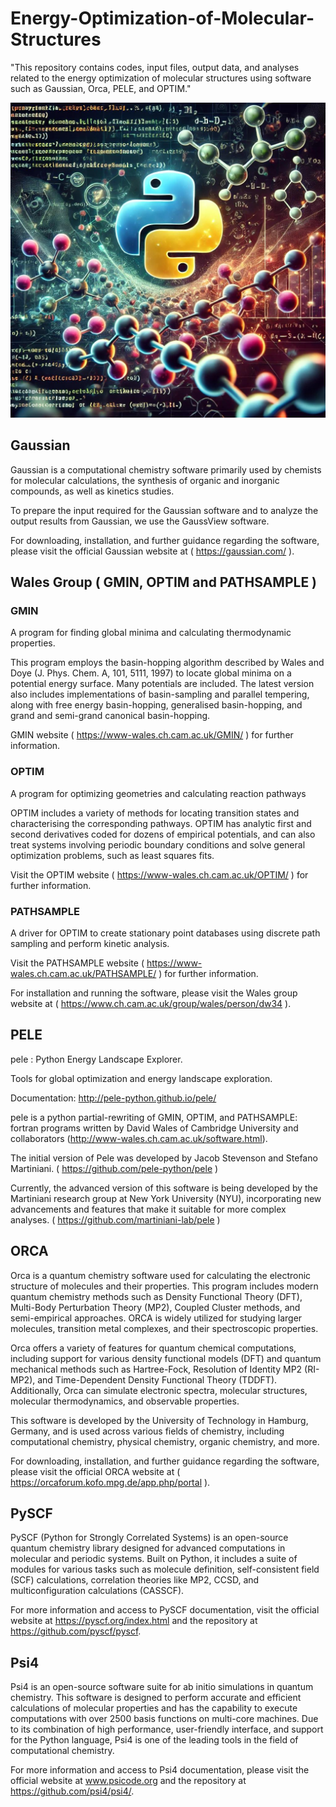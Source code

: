 # Energy-Optimization-of-Molecular-Structures
"This repository contains codes, input files, output data, and analyses related to the energy optimization of molecular structures using software such as Gaussian, Orca, PELE, and OPTIM."

![Computational Physical Chemistry](./Computational%20Physical%20Chemistry.jpg)

## Gaussian

Gaussian is a computational chemistry software primarily used by chemists for molecular calculations, the synthesis of organic and inorganic compounds, as well as kinetics studies.

To prepare the input required for the Gaussian software and to analyze the output results from Gaussian, we use the GaussView software.

For downloading, installation, and further guidance regarding the software, please visit the official Gaussian website at ( https://gaussian.com/ ).

## Wales Group ( GMIN, OPTIM and PATHSAMPLE )

### GMIN
A program for finding global minima and calculating thermodynamic properties.

This program employs the basin-hopping algorithm described by Wales and Doye (J. Phys. Chem. A, 101, 5111, 1997) to locate global minima on a potential energy surface. Many potentials are included. The latest version also includes implementations of basin-sampling and parallel tempering, along with free energy basin-hopping, generalised basin-hopping, and grand and semi-grand canonical basin-hopping.

GMIN website ( https://www-wales.ch.cam.ac.uk/GMIN/ ) for further information.

### OPTIM
A program for optimizing geometries and calculating reaction pathways

OPTIM includes a variety of methods for locating transition states and characterising the corresponding pathways. OPTIM has analytic first and second derivatives coded for dozens of empirical potentials, and can also treat systems involving periodic boundary conditions and solve general optimization problems, such as least squares fits.

Visit the OPTIM website ( https://www-wales.ch.cam.ac.uk/OPTIM/ ) for further information.

### PATHSAMPLE
A driver for OPTIM to create stationary point databases using discrete path sampling and perform kinetic analysis.

Visit the PATHSAMPLE website ( https://www-wales.ch.cam.ac.uk/PATHSAMPLE/ ) for further information.

For installation and running the software, please visit the Wales group website at ( https://www.ch.cam.ac.uk/group/wales/person/dw34 ).

## PELE
pele : Python Energy Landscape Explorer.

Tools for global optimization and energy landscape exploration.

Documentation: http://pele-python.github.io/pele/

pele is a python partial-rewriting of GMIN, OPTIM, and PATHSAMPLE: fortran programs written by David Wales of Cambridge University and collaborators (http://www-wales.ch.cam.ac.uk/software.html).

The initial version of Pele was developed by Jacob Stevenson and Stefano Martiniani. ( https://github.com/pele-python/pele )

Currently, the advanced version of this software is being developed by the Martiniani research group at New York University (NYU), incorporating new advancements and features that make it suitable for more complex analyses. ( https://github.com/martiniani-lab/pele )

## ORCA

Orca is a quantum chemistry software used for calculating the electronic structure of molecules and their properties. This program includes modern quantum chemistry methods such as Density Functional Theory (DFT), Multi-Body Perturbation Theory (MP2), Coupled Cluster methods, and semi-empirical approaches. ORCA is widely utilized for studying larger molecules, transition metal complexes, and their spectroscopic properties.

Orca offers a variety of features for quantum chemical computations, including support for various density functional models (DFT) and quantum mechanical methods such as Hartree-Fock, Resolution of Identity MP2 (RI-MP2), and Time-Dependent Density Functional Theory (TDDFT). Additionally, Orca can simulate electronic spectra, molecular structures, molecular thermodynamics, and observable properties.

This software is developed by the University of Technology in Hamburg, Germany, and is used across various fields of chemistry, including computational chemistry, physical chemistry, organic chemistry, and more.

For downloading, installation, and further guidance regarding the software, please visit the official ORCA website at ( https://orcaforum.kofo.mpg.de/app.php/portal ).

## PySCF
PySCF (Python for Strongly Correlated Systems) is an open-source quantum chemistry library designed for advanced computations in molecular and periodic systems. Built on Python, it includes a suite of modules for various tasks such as molecule definition, self-consistent field (SCF) calculations, correlation theories like MP2, CCSD, and multiconfiguration calculations (CASSCF).

For more information and access to PySCF documentation, visit the official website at https://pyscf.org/index.html and the repository at https://github.com/pyscf/pyscf.


## Psi4
Psi4 is an open-source software suite for ab initio simulations in quantum chemistry. This software is designed to perform accurate and efficient calculations of molecular properties and has the capability to execute computations with over 2500 basis functions on multi-core machines. Due to its combination of high performance, user-friendly interface, and support for the Python language, Psi4 is one of the leading tools in the field of computational chemistry.

For more information and access to Psi4 documentation, please visit the official website at www.psicode.org and the repository at https://github.com/psi4/psi4/.
